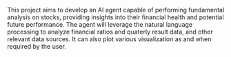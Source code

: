 This project aims to develop an AI agent capable of performing fundamental analysis on stocks, providing insights into their financial health and potential future performance.
The agent will leverage the natural language processing to analyze financial ratios and quaterly result data, and other relevant data sources.
It can also plot various visualization as and when required by the user.
